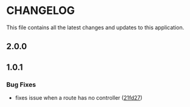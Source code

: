 # CHANGELOG

This file contains all the latest changes and updates to this application.

## 2.0.0

## 1.0.1

### Bug Fixes

- fixes issue when a route has no controller ([21fd27](https://github.com/krystal/apia-insomnia/commit/21fd27e27705b29775233c8b7ba639c150d8ba44))
